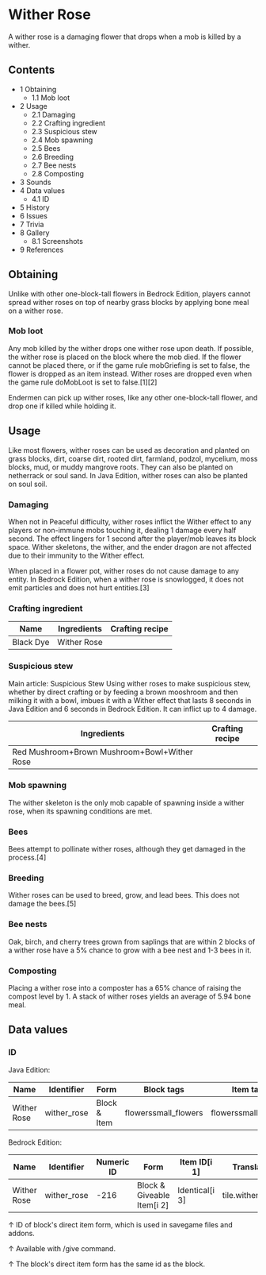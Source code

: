 # Wither Rose
A wither rose is a damaging flower that drops when a mob is killed by a wither.

## Contents
- 1 Obtaining
	- 1.1 Mob loot
- 2 Usage
	- 2.1 Damaging
	- 2.2 Crafting ingredient
	- 2.3 Suspicious stew
	- 2.4 Mob spawning
	- 2.5 Bees
	- 2.6 Breeding
	- 2.7 Bee nests
	- 2.8 Composting
- 3 Sounds
- 4 Data values
	- 4.1 ID
- 5 History
- 6 Issues
- 7 Trivia
- 8 Gallery
	- 8.1 Screenshots
- 9 References

## Obtaining
Unlike with other one-block-tall flowers in Bedrock Edition, players cannot spread wither roses on top of nearby grass blocks by applying bone meal on a wither rose.

### Mob loot
Any mob killed by the wither drops one wither rose upon death. If possible, the wither rose is placed on the block where the mob died. If the flower cannot be placed there, or if the game rule mobGriefing is set to false, the flower is dropped as an item instead. Wither roses are dropped even when the game rule doMobLoot is set to false.[1][2]

Endermen can pick up wither roses, like any other one-block-tall flower, and drop one if killed while holding it.

## Usage
Like most flowers, wither roses can be used as decoration and planted on grass blocks, dirt, coarse dirt, rooted dirt, farmland, podzol, mycelium, moss blocks, mud, or muddy mangrove roots. They can also be planted on netherrack or soul sand. In Java Edition, wither roses can also be planted on soul soil.

### Damaging
When not in Peaceful difficulty, wither roses inflict the Wither effect to any players or non-immune mobs touching it, dealing 1 damage every half second. The effect lingers for 1 second after the player/mob leaves its block space. Wither skeletons, the wither, and the ender dragon are not affected due to their immunity to the Wither effect.

When placed in a flower pot, wither roses do not cause damage to any entity. In Bedrock Edition, when a wither rose is snowlogged, it does not emit particles and does not hurt entities.[3]

### Crafting ingredient
| Name      | Ingredients | Crafting recipe |
|-----------|-------------|-----------------|
| Black Dye | Wither Rose |                 |

### Suspicious stew
Main article: Suspicious Stew
Using wither roses to make suspicious stew, whether by direct crafting or by feeding a brown mooshroom and then milking it with a bowl, imbues it with a Wither effect that lasts 8 seconds in Java Edition and 6 seconds in Bedrock Edition. It can inflict up to 4 damage.

| Ingredients                                  | Crafting recipe |
|----------------------------------------------|-----------------|
| Red Mushroom+Brown Mushroom+Bowl+Wither Rose |                 |

### Mob spawning
The wither skeleton is the only mob capable of spawning inside a wither rose, when its spawning conditions are met.

### Bees
Bees attempt to pollinate wither roses, although they get damaged in the process.[4]

### Breeding
Wither roses can be used to breed, grow, and lead bees. This does not damage the bees.[5]

### Bee nests
Oak, birch, and cherry trees grown from saplings that are within 2 blocks of a wither rose have a 5% chance to grow with a bee nest and 1-3 bees in it.

### Composting
Placing a wither rose into a composter has a 65% chance of raising the compost level by 1. A stack of wither roses yields an average of 5.94 bone meal.

## Data values
### ID
Java Edition:

| Name        | Identifier  | Form         | Block tags           | Item tags            | Translation key             |
|-------------|-------------|--------------|----------------------|----------------------|-----------------------------|
| Wither Rose | wither_rose | Block & Item | flowerssmall_flowers | flowerssmall_flowers | block.minecraft.wither_rose |

Bedrock Edition:

| Name        | Identifier  | Numeric ID | Form                       | Item ID[i 1]   | Translation key       |
|-------------|-------------|------------|----------------------------|----------------|-----------------------|
| Wither Rose | wither_rose | -216       | Block & Giveable Item[i 2] | Identical[i 3] | tile.wither_rose.name |


↑ ID of block's direct item form, which is used in savegame files and addons.

↑ Available with /give command.

↑ The block's direct item form has the same id as the block.


